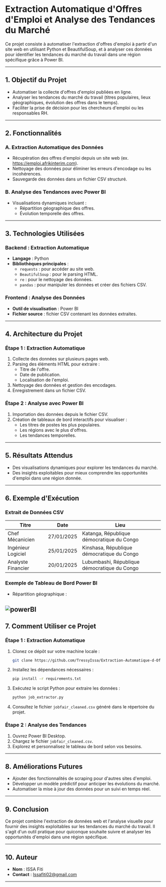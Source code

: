 # **Extraction Automatique d'Offres d'Emploi et Analyse des Tendances du Marché**

Ce projet consiste à automatiser l'extraction d'offres d'emploi à partir d'un site web en utilisant Python et BeautifulSoup,
et à analyser ces données pour identifier les tendances du marché du travail dans une région spécifique grâce à Power BI.

---

## **1. Objectif du Projet**

- Automatiser la collecte d'offres d'emploi publiées en ligne.
- Analyser les tendances du marché du travail (titres populaires, lieux géographiques, évolution des offres dans le temps).
- Faciliter la prise de décision pour les chercheurs d'emploi ou les responsables RH.

---

## **2. Fonctionnalités**

### **A. Extraction Automatique des Données**
- Récupération des offres d'emploi depuis un site web (ex. https://emploi.afrikinterim.com).
- Nettoyage des données pour éliminer les erreurs d'encodage ou les incohérences.
- Sauvegarde des données dans un fichier CSV structuré.

### **B. Analyse des Tendances avec Power BI**
- Visualisations dynamiques incluant :
  - Répartition géographique des offres.
  - Évolution temporelle des offres.
---

## **3. Technologies Utilisées**

### **Backend : Extraction Automatique**
- **Langage** : Python
- **Bibliothèques principales** :
  - `requests` : pour accéder au site web.
  - `BeautifulSoup` : pour le parsing HTML.
  - `re` : pour le nettoyage des données.
  - `pandas` : pour manipuler les données et créer des fichiers CSV.

### **Frontend : Analyse des Données**
- **Outil de visualisation** : Power BI
- **Fichier source** : fichier CSV contenant les données extraites.

---

## **4. Architecture du Projet**

### **Étape 1 : Extraction Automatique**
1. Collecte des données sur plusieurs pages web.
2. Parsing des éléments HTML pour extraire :
   - Titre de l'offre.
   - Date de publication.
   - Localisation de l'emploi.
3. Nettoyage des données et gestion des encodages.
4. Enregistrement dans un fichier CSV.

### **Étape 2 : Analyse avec Power BI**
1. Importation des données depuis le fichier CSV.
2. Création de tableaux de bord interactifs pour visualiser :
   - Les titres de postes les plus populaires.
   - Les régions avec le plus d'offres.
   - Les tendances temporelles.

---

## **5. Résultats Attendus**
- Des visualisations dynamiques pour explorer les tendances du marché.
- Des insights exploitables pour mieux comprendre les opportunités d'emploi dans une région donnée.

---

## **6. Exemple d'Exécution**

### **Extrait de Données CSV**

| Titre               | Date        | Lieu                             |
|---------------------|-------------|-----------------------------------|
| Chef Mécanicien     | 27/01/2025  | Katanga, République démocratique du Congo |
| Ingénieur Logiciel  | 25/01/2025  | Kinshasa, République démocratique du Congo |
| Analyste Financier  | 20/01/2025  | Lubumbashi, République démocratique du Congo |

### **Exemple de Tableau de Bord Power BI**

- Répartition géographique :
  
 ![powerBI](https://github.com/user-attachments/assets/cefa8a86-58f3-492c-9475-ff948369437d)
---

## **7. Comment Utiliser ce Projet**

### **Étape 1 : Extraction Automatique**
1. Clonez ce dépôt sur votre machine locale :
   ```bash
   git clone https://github.com/TressyIssa/Extraction-Automatique-d-Offres-d-Emploi-et-Analyse-des-Tendances-d-offre.git
   
   ```
2. Installez les dépendances nécessaires :
   ```bash
   pip install -r requirements.txt
   ```
3. Exécutez le script Python pour extraire les données :
   ```bash
   python job_extractor.py
   ```
4. Consultez le fichier `jobfair_cleaned.csv` généré dans le répertoire du projet.

### **Étape 2 : Analyse des Tendances**
1. Ouvrez Power BI Desktop.
2. Chargez le fichier `jobfair_cleaned.csv`.
3. Explorez et personnalisez le tableau de bord selon vos besoins.

---

## **8. Améliorations Futures**
- Ajouter des fonctionnalités de scraping pour d'autres sites d'emploi.
- Développer un modèle prédictif pour anticiper les évolutions du marché.
- Automatiser la mise à jour des données pour un suivi en temps réel.

---

## **9. Conclusion**
Ce projet combine l'extraction de données web et l'analyse visuelle pour fournir des insights exploitables sur les tendances du marché du travail.
Il s'agit d'un outil pratique pour quiconque souhaite suivre et analyser les opportunités d'emploi dans une région spécifique.

---

## **10. Auteur**
- **Nom** : ISSA Fiti
- **Contact** : Issafiti02@gmail.com
---
